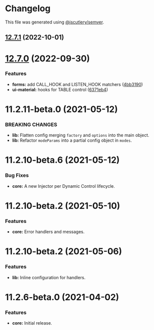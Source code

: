 # Changelog

This file was generated using [@jscutlery/semver](https://github.com/jscutlery/semver).

## [12.7.1](https://github.com/myndpm/open-source/compare/@myndpm/dyn-forms@12.7.0...@myndpm/dyn-forms@12.7.1) (2022-10-01)



# [12.7.0](https://github.com/myndpm/open-source/compare/@myndpm/dyn-forms@12.6.2...@myndpm/dyn-forms@12.7.0) (2022-09-30)


### Features

* **forms:** add CALL_HOOK and LISTEN_HOOK matchers ([4bb3190](https://github.com/myndpm/open-source/commit/4bb3190434b8dbc1af763ba9d7e06e9140615c4f))
* **ui-material:** hooks for TABLE control ([6371eb4](https://github.com/myndpm/open-source/commit/6371eb4c5ee25f2f8c890fa4c447a44ccd1f904d))



<a name="11.2.11-beta.0"></a>
# 11.2.11-beta.0 (2021-05-12)

### BREAKING CHANGES

* **lib:** Flatten config merging `factory` and `options` into the main object.
* **lib:** Refactor `modeParams` into a partial config object in `modes`.

<a name="11.2.10-beta.6"></a>
# 11.2.10-beta.6 (2021-05-12)

### Bug Fixes

* **core:** A new Injector per Dynamic Control lifecycle.

<a name="11.2.10-beta.2"></a>
# 11.2.10-beta.2 (2021-05-10)

### Features

* **core:** Error handlers and messages.

<a name="11.2.10-beta.0"></a>
# 11.2.10-beta.2 (2021-05-06)

### Features

* **lib:** Inline configuration for handlers.

<a name="11.2.6-beta.0"></a>
# 11.2.6-beta.0 (2021-04-02)

### Features

* **core:** Initial release.
